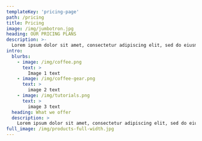 ```yaml
---
templateKey: 'pricing-page'
path: /pricing
title: Pricing
image: /img/jumbotron.jpg
heading: OUR PRICING PLANS
description: >-
  Lorem ipsum dolor sit amet, consectetur adipiscing elit, sed do eiusmod tempor incididunt ut labore et dolore magna aliqua.
intro:
  blurbs:
    - image: /img/coffee.png
      text: >
        Image 1 text
    - image: /img/coffee-gear.png
      text: >
        image 2 text
    - image: /img/tutorials.png
      text: >
        image 3 text
  heading: What we offer
  description: >
    Lorem ipsum dolor sit amet, consectetur adipiscing elit, sed do eiusmod tempor incididunt ut labore et dolore magna aliqua.
full_image: /img/products-full-width.jpg
---
```

